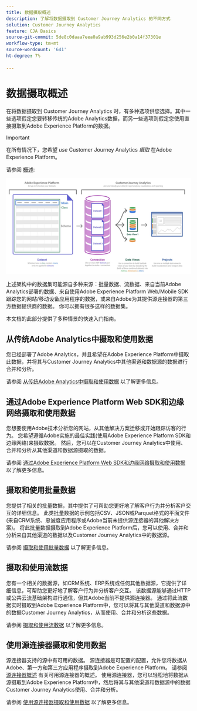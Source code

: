 ```yaml
---
title: 数据摄取概述
description: 了解将数据摄取到 Customer Journey Analytics 的不同方式
solution: Customer Journey Analytics
feature: CJA Basics
source-git-commit: 5de8c0daaa7eea0a9ab993d256e2b0a14f37301e
workflow-type: tm+mt
source-wordcount: '641'
ht-degree: 7%

---
```



# 数据摄取概述

在将数据摄取到 Customer Journey Analytics 时，有多种选项供您选择。其中一些选项假定您要转移传统的Adobe Analytics数据，而另一些选项则假定您使用直接摄取到Adobe Experience Platform的数据。

>[!IMPORTANT]
>
>在所有情况下，您希望 _use_ Customer Journey Analytics _摄取_ 在Adobe Experience Platform。


请参阅 [概述](https://experienceleague.adobe.com/docs/analytics-platform/using/cja-overview/cja-overview.html?lang=zh-Hans):

![客户历程分析](./assets/cja-architecture.png)

上述架构中的数据集可能源自多种来源：批量数据、流数据、来自当前Adobe Analytics部署的数据、来自使用Adobe Experience Platform Web/Mobile SDK跟踪您的网站/移动设备应用程序的数据，或来自Adobe为其提供源连接器的第三方数据提供商的数据。 你可以拥有很多这样的数据集。

本文档的此部分提供了多种情景的快速入门指南。

## 从传统Adobe Analytics中摄取和使用数据

您已经部署了Adobe Analytics，并且希望在Adobe Experience Platform中摄取此数据，并将其与Customer Journey Analytics中其他渠道和数据源的数据进行合并和分析。

请参阅 [从传统Adobe Analytics中摄取和使用数据](./analytics.md) 以了解更多信息。

## 通过Adobe Experience Platform Web SDK和边缘网络摄取和使用数据

您想要使用Adobe技术分析您的网站，从其他解决方案迁移或开始跟踪访客的行为。 您希望遵循Adobe实施的最佳实践(使用Adobe Experience Platform SDK和边缘网络)来摄取数据。 然后，您可以在Customer Journey Analytics中使用、合并和分析从其他渠道和数据源摄取的数据。

请参阅 [通过Adobe Experience Platform Web SDK和边缘网络摄取和使用数据](./aepwebsdk.md) 以了解更多信息。

## 摄取和使用批量数据

您提供了相关的批量数据，其中提供了可帮助您更好地了解客户行为并分析客户交互的详细信息。 此类批量数据的示例包括CSV、JSON或Parquet格式的平面文件(来自CRM系统、忠诚度应用程序或Adobe当前未提供源连接器的其他解决方案)。 将此批量数据摄取到Adobe Experience Platform后，您可以使用、合并和分析来自其他渠道的数据以及Customer Journey Analytics中的数据源。

请参阅 [摄取和使用批量数据](./batch.md) 以了解更多信息。

## 摄取和使用流数据

您有一个相关的数据源，如CRM系统、ERP系统或任何其他数据源，它提供了详细信息，可帮助您更好地了解客户行为并分析客户交互。 该数据源能够通过HTTP或公共云流基础架构进行通信，但其Adobe当前不提供源连接器。 通过将此流数据实时摄取到Adobe Experience Platform中，您可以将其与其他渠道和数据源中的数据Customer Journey Analytics，从而使用、合并和分析这些数据。

请参阅 [摄取和使用流数据](./streaming.md) 以了解更多信息。

## 使用源连接器摄取和使用数据

源连接器支持的源中有可用的数据。 源连接器是可配置的配置，允许您将数据从Adobe、第一方和第三方应用程序摄取到Adobe Experience Platform。 请参阅 [源连接器概述](https://experienceleague.adobe.com/docs/experience-platform/sources/home.html?lang=zh-Hans) 有关可用源连接器的概述。 使用源连接器，您可以轻松地将数据从源摄取到Adobe Experience Platform中，然后将其与其他渠道和数据源中的数据Customer Journey Analytics使用、合并和分析。

请参阅 [使用源连接器摄取和使用数据](./sources.md) 以了解更多信息。

